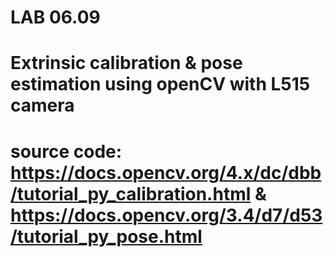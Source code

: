 # LAB 06.09 
# Extrinsic calibration & pose estimation using openCV with L515 camera

# source code: https://docs.opencv.org/4.x/dc/dbb/tutorial_py_calibration.html & https://docs.opencv.org/3.4/d7/d53/tutorial_py_pose.html

